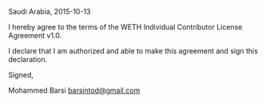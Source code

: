 Saudi Arabia, 2015-10-13

I hereby agree to the terms of the WETH Individual Contributor License
Agreement v1.0.

I declare that I am authorized and able to make this agreement and sign this
declaration.

Signed,

Mohammed Barsi barsintod@gmail.com
